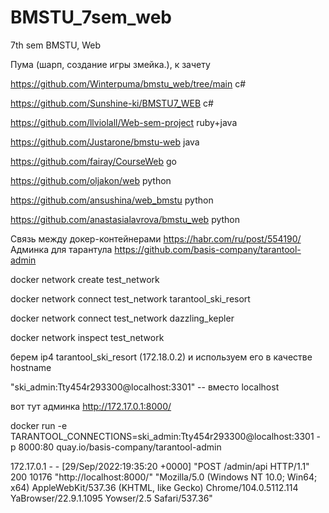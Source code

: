 # BMSTU_7sem_web
7th sem BMSTU, Web

Пума (шарп, создание игры змейка.), к зачету

https://github.com/Winterpuma/bmstu_web/tree/main  c#

https://github.com/Sunshine-ki/BMSTU7_WEB c#

https://github.com/llviolall/Web-sem-project ruby+java

https://github.com/Justarone/bmstu-web java

https://github.com/fairay/CourseWeb go 

https://github.com/oljakon/web python

https://github.com/ansushina/web_bmstu python

https://github.com/anastasialavrova/bmstu_web python



Связь между докер-контейнерами https://habr.com/ru/post/554190/
Админка для тарантула https://github.com/basis-company/tarantool-admin

docker network create test_network

docker network connect test_network tarantool_ski_resort

docker network connect test_network dazzling_kepler

docker network inspect test_network

берем ip4 tarantool_ski_resort (172.18.0.2) и используем его в качестве hostname

"ski_admin:Tty454r293300@localhost:3301" -- вместо localhost

вот тут админка http://172.17.0.1:8000/

docker run -e TARANTOOL_CONNECTIONS=ski_admin:Tty454r293300@localhost:3301 -p 8000:80 quay.io/basis-company/tarantool-admin

172.17.0.1 - - [29/Sep/2022:19:35:20 +0000] "POST /admin/api HTTP/1.1" 200 10176 "http://localhost:8000/" "Mozilla/5.0 (Windows NT 10.0; Win64; x64) AppleWebKit/537.36 (KHTML, like Gecko) Chrome/104.0.5112.114 YaBrowser/22.9.1.1095 Yowser/2.5 Safari/537.36"

